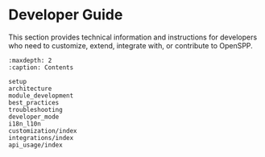 # Developer Guide

This section provides technical information and instructions for developers who need to customize, extend, integrate with, or contribute to OpenSPP.

```{toctree}
:maxdepth: 2
:caption: Contents

setup
architecture
module_development
best_practices
troubleshooting
developer_mode
i18n_l10n
customization/index
integrations/index
api_usage/index
```
